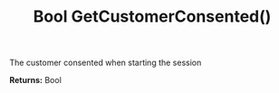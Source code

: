 ﻿---
uid: crmscript_ref_NSChatSessionEntity_GetCustomerConsented
title: Bool GetCustomerConsented()
intellisense: NSChatSessionEntity.GetCustomerConsented
keywords: NSChatSessionEntity, GetCustomerConsented
so.topic: reference
---

The customer consented when starting the session

**Returns:** Bool


